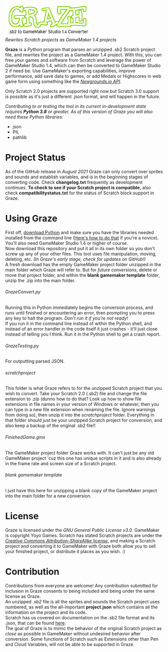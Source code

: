 ![Graze Logo](https://github.com/Dungeonation/graze/blob/main/grazelogo.png)  
*Rewrites Scratch projects as GameMaker 1.4 projects*  
  
**Graze** is a *Python* program that parses an unzipped .sb2 Scratch project file, and rewrites the project as a GameMaker 1.4 project. With this, you can free your games and software from Scratch and leverage the power of GameMaker Studio 1.4, which can then be converted to GameMaker Studio 2 if need be. Use GameMaker's exporting capabilities, improve performance, add save data to games, or add Medals or Highscores in web game form using something like the [*Newgrounds.io API*](https://www.newgrounds.io/). 

Only Scratch 2.0 projects are supported right now but Scratch 3.0 support is possible as it's just a different .json format, and will happen in the future.

*Contributing to or testing the tool in its current in-development state requires **Python 3.8** or greater. As of this version of Graze you will also need these Python libraries:*  
* json
* PIL
* pathlib

# Project Status
As of the GitHub release in *August 2021* Graze can only convert over sprites and sounds and establish variables, and is in the beginning stages of converting code. Check **changelog.txt** frequently as development continues. **To check to see if your Scratch project is compatible**, also check **compatibilitystatus.txt** for the status of Scratch block support in Graze.

# Using Graze

First off, [download Python](https://www.python.org/) and make sure you have the libraries needed installed from the command line ([Here's how to do that](https://docs.python.org/3/installing/index.html) if you're a novice). You'll also need GameMaker Studio 1.4 or higher of course.  
Now download this repository and put it all in its own folder so you don't screw up any of your other files. This tool uses file manipulation, moving, deleting, etc. *(In Graze's early stage, check for updates on GitHub!)*  
A fresh download has the empty GameMaker project folder unzipped in the main folder which Graze will refer to. But for *future conversions*, delete or move that project folder, and within the **blank gamemaker template** folder, unzip the .zip into the main folder.
###### GrazeConvert.py  
Running this in Python immediately begins the conversion process, and runs until finished or encountering an error, then prompting you to press any key to halt the program. *Don't run it if you're not ready!*  
If you run it in the command line instead of within the Python shell, and instead of an error handler in the code itself it just crashes - it'll just close instead of telling you I think. Run it in the Python shell to get a crash report.
###### GrazeTesting.py
For outputting parsed JSON.
###### scratchproject  
This folder is what Graze refers to for the unzipped Scratch project that you wish to convert. Take your Scratch 2.0 (.sb2) file and change the file extension to *.zip* (dunno how to do that? Look up how to show file extensions in file names in your version of Windows or whatever, then you can type in a new file extension when renaming the file. Ignore warnings from doing so), then unzip it into the *scratchproject* folder. Everything in that folder should just be your unzipped Scratch project for conversion, and also keep a backup of the original .sb2 file!!
###### FinishedGame.gmx
The GameMaker project folder Graze works with. It can't just be any old GameMaker project 'cuz this one has unique scripts in it and is also already in the frame rate and screen size of a Scratch project.
###### blank gamemaker template
I just have this here for unzipping a blank copy of the GameMaker project into the main folder for a new conversion.

# License
Graze is licensed under the *GNU General Public License v3.0*. GameMaker is copyright Yoyo Games. Scratch has stated Scratch projects are under the *[Creative Commons Attribution-ShareAlike license](https://creativecommons.org/licenses/by-sa/2.0/deed.en)*, and making a Scratch project and converting it to GameMaker with Graze both allow you to sell your finished project, or distribute it places as you wish. :)

# Contribution

Contributions from everyone are welcome! Any contribution submitted for inclusion in Graze consents to being included and being under the same license as Graze.  
An unzipped *.sb2* file is all the sprites and sounds the Scratch project uses numbered, as well as the all-important **project.json** which contains all the information on the project and its code.  
Scratch has us covered on documentation on the .sb2 file format and its .json, that can be found [here](https://en.scratch-wiki.info/wiki/Scratch_File_Format_(2.0)).  
The goal of Graze is to mimic the behavior of the original Scratch project as *close* as possible in GameMaker without undesired behavior after conversion. Some functions of Scratch such as Extensions other than Pen and Cloud Variables, will not be able to be supported in Graze.
